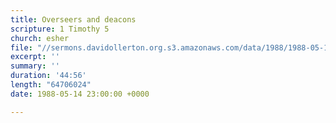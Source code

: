 ```yaml
---
title: Overseers and deacons
scripture: 1 Timothy 5
church: esher
file: "//sermons.davidollerton.org.s3.amazonaws.com/data/1988/1988-05-15.mp3"
excerpt: ''
summary: ''
duration: '44:56'
length: "64706024"
date: 1988-05-14 23:00:00 +0000

---
```

